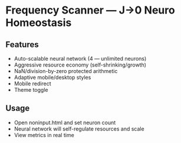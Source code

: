 # Frequency Scanner — J→0 Neuro Homeostasis

## Features
- Auto-scalable neural network (4 — unlimited neurons)
- Aggressive resource economy (self-shrinking/growth)
- NaN/division-by-zero protected arithmetic
- Adaptive mobile/desktop styles
- Mobile redirect
- Theme toggle

## Usage
- Open noninput.html and set neuron count
- Neural network will self-regulate resources and scale
- View metrics in real time

